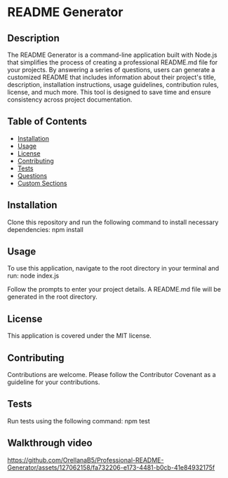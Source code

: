 # README Generator

## Description
The README Generator is a command-line application built with Node.js that simplifies the process of creating a professional README.md file for your projects. By answering a series of questions, users can generate a customized README that includes information about their project's title, description, installation instructions, usage guidelines, contribution rules, license, and much more. This tool is designed to save time and ensure consistency across project documentation.

## Table of Contents
- [Installation](#installation)
- [Usage](#usage)
- [License](#license)
- [Contributing](#contributing)
- [Tests](#tests)
- [Questions](#questions)
- [Custom Sections](#custom-sections)

## Installation
Clone this repository and run the following command to install necessary dependencies:
npm install


## Usage
To use this application, navigate to the root directory in your terminal and run:
node index.js

Follow the prompts to enter your project details. A README.md file will be generated in the root directory.

## License
This application is covered under the MIT license.

## Contributing
Contributions are welcome. Please follow the Contributor Covenant as a guideline for your contributions.

## Tests
Run tests using the following command:
npm test

## Walkthrough video
https://github.com/OrellanaB5/Professional-README-Generator/assets/127062158/fa732206-e173-4481-b0cb-41e84932175f


